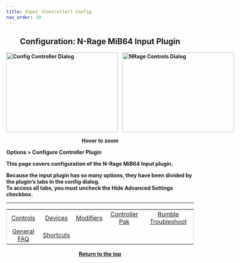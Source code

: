 ```yaml
---
title: Input (Controller) Config
nav_order: 10
---
```


<style>
.zoom-pair {
  display: flex;
  gap: 12px;
  align-items: flex-end;
  justify-content: flex-start;
  position: relative;
  margin-left: auto;
  margin-right: auto;
  width: max-content;
  text-align: left;
}

.zoom-on-hover {
  display: inline-block;
  position: relative;
}

.zoom-on-hover img {
  display: block;
  cursor: zoom-in;
  transition: transform 0.3s ease;
  position: relative;
  z-index: 1;
  transform-origin: left center;
}

.zoom-on-hover:hover img {
  transform: scale(1.5);
}

.zoom-pair .zoom-on-hover:first-child:hover img {
  z-index: 9999;
}

.zoom-pair .zoom-on-hover:last-child:hover img {
  z-index: 100;
}

/* Final fix for standalone zoomable images */
.zoom-single {
  display: block;
  margin-left: auto;
  margin-right: auto;
  width: max-content;
  text-align: center;
}

.zoom-single:hover img {
  transform: scale(1.5);
  transform-origin: center center;
  z-index: 999;
}
</style>

## <center>Configuration: N-Rage MiB64 Input Plugin</center>
<b>

<div style="text-align: center;">
  <div class="zoom-pair">
    <div class="zoom-on-hover">
      <img src="/manual/asset/images/config_controller.png" alt="Config Controller Dialog" width="300" height="214" />
    </div>
    <div class="zoom-on-hover">
      <img src="/manual/asset/images/NRage_MiB64_Input_Controls.png" alt="NRage Controls Dialog" width="300" height="214" />
    </div>
  </div>
  <p><strong>Hover to zoom</strong></p>
</div>

<!-- ClauseEcho: Interactive Images -->

Options > Configure Controller Plugin

This page covers configuration of the N-Rage MiB64 Input plugin.

Because the input plugin has so many options, they have been divided by the plugin’s tabs in the config dialog.  
To access all tabs, you must uncheck the **Hide Advanced Settings** checkbox.

---

<table align="center" style="border-collapse: collapse; border: 1px solid #ccc;">
  <tr>
    <td style="text-align: center;"><a href="config_nrage_controls.html">Controls</a></td>
    <td style="text-align: center;"><a href="config_nrage_devices.html">Devices</a></td>
    <td style="text-align: center;"><a href="config_nrage_mod.html">Modifiers</a></td>
    <td style="text-align: center;"><a href="config_nrage_controller_pak.html">Controller Pak</a></td>
    <td style="text-align: center;"><a href="config_nrage_trouble_rumble.html">Rumble Troubleshoot</a></td>
  </tr>
  <tr>
    <td style="text-align: center;"><a href="config_nrage_faq.html">General FAQ</a></td>
    <td style="text-align: center;"><a href="config_nrage_shortcuts.html">Shortcuts</a></td>
    <td style="text-align: center;">&nbsp;</td>
    <td style="text-align: center;">&nbsp;</td>
    <td style="text-align: center;">&nbsp;</td>
  </tr>
</table>

<p style="text-align:center"><a href="#">Return to the top</a></p>

<!-- ClauseEcho: config-input.md Navigation Table Fidelity Restored -->

